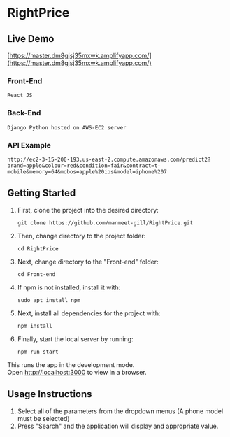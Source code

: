 # RightPrice

## Live Demo
[https://master.dm8gjsj35mxwk.amplifyapp.com/](https://master.dm8gjsj35mxwk.amplifyapp.com/) 

### Front-End
    React JS
### Back-End
    Django Python hosted on AWS-EC2 server
### API Example
    http://ec2-3-15-200-193.us-east-2.compute.amazonaws.com/predict2?brand=apple&colour=red&condition=fair&contract=t-mobile&memory=64&mobos=apple%20ios&model=iphone%207

## Getting Started

1. First, clone the project into the desired directory:

    `git clone https://github.com/manmeet-gill/RightPrice.git`

2. Then, change directory to the project folder:

    `cd RightPrice`

3. Next, change directory to the "Front-end" folder:

    `cd Front-end`

4. If npm is not installed, install it with:

    `sudo apt install npm`

5. Next, install all dependencies for the project with:

    `npm install`
 
6. Finally, start the local server by running:

    `npm run start`

This runs the app in the development mode.<br />
Open [http://localhost:3000](http://localhost:3000) to view in a browser.

## Usage Instructions
1. Select all of the parameters from the dropdown menus (A phone model must be selected)
2. Press "Search" and the application will display and appropriate value.
